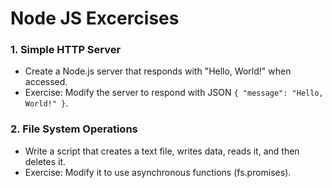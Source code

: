 # Node JS Excercises

### 1. Simple HTTP Server
- Create a Node.js server that responds with "Hello, World!" when accessed.
- Exercise: Modify the server to respond with JSON `{ "message": "Hello, World!" }`.

### 2. File System Operations
- Write a script that creates a text file, writes data, reads it, and then deletes it.
- Exercise: Modify it to use asynchronous functions (fs.promises).